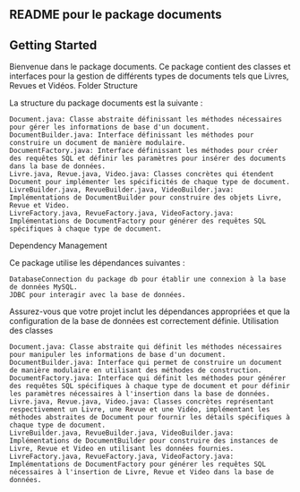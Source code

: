 ## README pour le package documents
## Getting Started

Bienvenue dans le package documents. Ce package contient des classes et interfaces pour la gestion de différents types de documents tels que Livres, Revues et Vidéos.
Folder Structure

La structure du package documents est la suivante :

    Document.java: Classe abstraite définissant les méthodes nécessaires pour gérer les informations de base d'un document.
    DocumentBuilder.java: Interface définissant les méthodes pour construire un document de manière modulaire.
    DocumentFactory.java: Interface définissant les méthodes pour créer des requêtes SQL et définir les paramètres pour insérer des documents dans la base de données.
    Livre.java, Revue.java, Video.java: Classes concrètes qui étendent Document pour implémenter les spécificités de chaque type de document.
    LivreBuilder.java, RevueBuilder.java, VideoBuilder.java: Implémentations de DocumentBuilder pour construire des objets Livre, Revue et Video.
    LivreFactory.java, RevueFactory.java, VideoFactory.java: Implémentations de DocumentFactory pour générer des requêtes SQL spécifiques à chaque type de document.

Dependency Management

Ce package utilise les dépendances suivantes :

    DatabaseConnection du package db pour établir une connexion à la base de données MySQL.
    JDBC pour interagir avec la base de données.

Assurez-vous que votre projet inclut les dépendances appropriées et que la configuration de la base de données est correctement définie.
Utilisation des classes

    Document.java: Classe abstraite qui définit les méthodes nécessaires pour manipuler les informations de base d'un document.
    DocumentBuilder.java: Interface qui permet de construire un document de manière modulaire en utilisant des méthodes de construction.
    DocumentFactory.java: Interface qui définit les méthodes pour générer des requêtes SQL spécifiques à chaque type de document et pour définir les paramètres nécessaires à l'insertion dans la base de données.
    Livre.java, Revue.java, Video.java: Classes concrètes représentant respectivement un Livre, une Revue et une Vidéo, implémentant les méthodes abstraites de Document pour fournir les détails spécifiques à chaque type de document.
    LivreBuilder.java, RevueBuilder.java, VideoBuilder.java: Implémentations de DocumentBuilder pour construire des instances de Livre, Revue et Video en utilisant les données fournies.
    LivreFactory.java, RevueFactory.java, VideoFactory.java: Implémentations de DocumentFactory pour générer les requêtes SQL nécessaires à l'insertion de Livre, Revue et Video dans la base de données.
